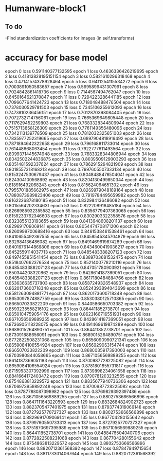 # Humanware-block1

## To do
-Find standardization coefficients for images (in self.transforms)

# accuracy for base model

epoch 0 loss 0.591140377132595 
epoch 1 loss 0.4636336426219695 
epoch 2 loss 0.41813828195151154 
epoch 3 loss 0.5821610296318468 
epoch 4 loss 0.47141574378928464 
epoch 5 loss 0.6411254115534272 
epoch 6 loss 0.7003891050583657 
epoch 7 loss 0.5695899431307991 
epoch 8 loss 0.7024842861418736 
epoch 9 loss 0.7144567494762047 
epoch 10 loss 0.6450164621370847 
epoch 11 loss 0.7294223286441185 
epoch 12 loss 0.7096677641424723 
epoch 13 loss 0.718048488476504 
epoch 14 loss 0.7378030529781503 
epoch 15 loss 0.7345106255612093 
epoch 16 loss 0.7473810236456151 
epoch 17 loss 0.7012870398084405 
epoch 18 loss 0.7072732714756061 
epoch 19 loss 0.7665369649805448 
epoch 20 loss 0.7117629452259803 
epoch 21 loss 0.7683328344806944 
epoch 22 loss 0.7515713858126309 
epoch 23 loss 0.7761149356480096 
epoch 24 loss 0.7342113139778509 
epoch 25 loss 0.7812032325651003 
epoch 26 loss 0.7835977252319665 
epoch 27 loss 0.6997904818916492 
epoch 28 loss 0.7871894642322658 
epoch 29 loss 0.796168811733014 
epoch 30 loss 0.761448668063454 
epoch 31 loss 0.7922777611493564 
epoch 32 loss 0.8099371445674948 
epoch 33 loss 0.7683328344806944 
epoch 34 loss 0.8042502244836875 
epoch 35 loss 0.8039509129003293 
epoch 36 loss 0.8051481592337624 
epoch 37 loss 0.7862915294821909 
epoch 38 loss 0.8018557318168213 
epoch 39 loss 0.7997605507333134 
epoch 40 loss 0.8153247530679437 
epoch 41 loss 0.8048488476504041 
epoch 42 loss 0.824304100568692 
epoch 43 loss 0.8204130499850344 
epoch 44 loss 0.818916492068243 
epoch 45 loss 0.815624064651302 
epoch 46 loss 0.7955701885662975 
epoch 47 loss 0.8269979048189164 
epoch 48 loss 0.7880873989823406 
epoch 49 loss 0.7919784495659982 
epoch 50 loss 0.8162226878180185 
epoch 51 loss 0.832984136486082 
epoch 52 loss 0.8015564202334631 
epoch 53 loss 0.822208919485184 
epoch 54 loss 0.8266985932355582 
epoch 55 loss 0.8356779407363065 
epoch 56 loss 0.8159233762346603 
epoch 57 loss 0.8302903322358576 
epoch 58 loss 0.8323855133193655 
epoch 59 loss 0.8413648608201137 
epoch 60 loss 0.829691709069141 
epoch 61 loss 0.8054474708171206 
epoch 62 loss 0.8260999700688416 
epoch 63 loss 0.8461538461538461 
epoch 64 loss 0.8410655492367555 
epoch 65 loss 0.8458545345704879 
epoch 66 loss 0.832984136486082 
epoch 67 loss 0.8491469619874289 
epoch 68 loss 0.8401676144866806 
epoch 69 loss 0.8434600419036217 
epoch 70 loss 0.8452559114037713 
epoch 71 loss 0.8485483388207123 
epoch 72 loss 0.8497455851541454 
epoch 73 loss 0.8389703681532475 
epoch 74 loss 0.8518407662376534 
epoch 75 loss 0.8521400778210116 
epoch 76 loss 0.8485483388207123 
epoch 77 loss 0.847051780903921 
epoch 78 loss 0.850344208320862 
epoch 79 loss 0.8428614187369051 
epoch 80 loss 0.8485483388207123 
epoch 81 loss 0.8617180484884766 
epoch 82 loss 0.853636635737803 
epoch 83 loss 0.8587249326548937 
epoch 84 loss 0.8620173600718348 
epoch 85 loss 0.8524393894043699 
epoch 86 loss 0.8581263094881771 
epoch 87 loss 0.8620173600718348 
epoch 88 loss 0.8653097874887759 
epoch 89 loss 0.8530380125710865 
epoch 90 loss 0.866507033822209 
epoch 91 loss 0.8440586650703382 
epoch 92 loss 0.8593235558216102 
epoch 93 loss 0.864411852738701 
epoch 94 loss 0.8650104759054176 
epoch 95 loss 0.8623166716551931 
epoch 96 loss 0.8671056569889255 
epoch 97 loss 0.8428614187369051 
epoch 98 loss 0.8736905118228075 
epoch 99 loss 0.8491469619874289 
epoch 100 loss 0.8689015264890751 
epoch 101 loss 0.864411852738701 
epoch 102 loss 0.873091888656091 
epoch 103 loss 0.8689015264890751 
epoch 104 loss 0.8772822508231068 
epoch 105 loss 0.8656090990721341 
epoch 106 loss 0.8659084106554924 
epoch 107 loss 0.856929063154744 
epoch 108 loss 0.866507033822209 
epoch 109 loss 0.8680035917390003 
epoch 110 loss 0.8703980844058665 
epoch 111 loss 0.8671056569889255 
epoch 112 loss 0.8614187369051183 
epoch 113 loss 0.8700987728225082 
epoch 114 loss 0.8659084106554924 
epoch 115 loss 0.8781801855731817 
epoch 116 loss 0.8715953307392996 
epoch 117 loss 0.8739898234061658 
epoch 118 loss 0.8841664172403472 
epoch 119 loss 0.8790781203232565 
epoch 120 loss 0.8754863813229572 
epoch 121 loss 0.8835677940736306 
epoch 122 loss 0.8706973959892248 
epoch 123 loss 0.8700987728225082 
epoch 124 loss 0.8787788087398982 
epoch 125 loss 0.8769829392397486 
epoch 126 loss 0.8671056569889255 
epoch 127 loss 0.8802753666566896 
epoch 128 loss 0.8647111643220593 
epoch 129 loss 0.8832684824902723 
epoch 130 loss 0.8823705477401975 
epoch 131 loss 0.8793774319066148 
epoch 132 loss 0.8727925770727327 
epoch 133 loss 0.8802753666566896 
epoch 134 loss 0.8829691709069141 
epoch 135 loss 0.867704280155642 
epoch 136 loss 0.8799760550733313 
epoch 137 loss 0.8727925770727327 
epoch 138 loss 0.8751870697395989 
epoch 139 loss 0.8671056569889255 
epoch 140 loss 0.864411852738701 
epoch 141 loss 0.8488476504040706 
epoch 142 loss 0.8772822508231068 
epoch 143 loss 0.867704280155642 
epoch 144 loss 0.8754863813229572 
epoch 145 loss 0.8802753666566896 
epoch 146 loss 0.8820712361568392 
epoch 147 loss 0.87847949715654 
epoch 148 loss 0.8811733014067644 
epoch 149 loss 0.8820712361568392 